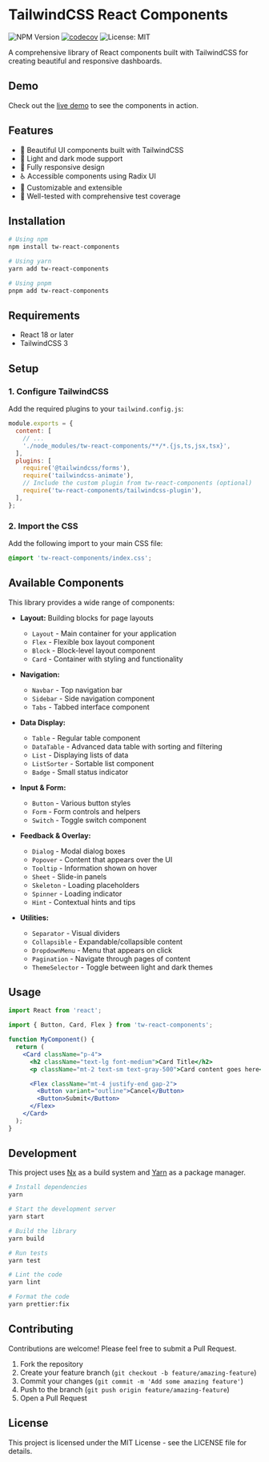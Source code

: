 # TailwindCSS React Components

![NPM Version](https://img.shields.io/npm/v/tw-react-components)
[![codecov](https://codecov.io/gh/bacali95/tw-react-components/graph/badge.svg?token=Z5ER12459R)](https://codecov.io/gh/bacali95/tw-react-components)
![License: MIT](https://img.shields.io/badge/License-MIT-yellow.svg)

A comprehensive library of React components built with TailwindCSS for creating beautiful and responsive dashboards.

## Demo

Check out the [live demo](https://bacali95.github.io/tw-react-components) to see the components in action.

## Features

- 🎨 Beautiful UI components built with TailwindCSS
- 🌙 Light and dark mode support
- 📱 Fully responsive design
- ♿ Accessible components using Radix UI
- 🧩 Customizable and extensible
- 🧪 Well-tested with comprehensive test coverage

## Installation

```bash
# Using npm
npm install tw-react-components

# Using yarn
yarn add tw-react-components

# Using pnpm
pnpm add tw-react-components
```

## Requirements

- React 18 or later
- TailwindCSS 3

## Setup

### 1. Configure TailwindCSS

Add the required plugins to your `tailwind.config.js`:

```js
module.exports = {
  content: [
    // ...
    './node_modules/tw-react-components/**/*.{js,ts,jsx,tsx}',
  ],
  plugins: [
    require('@tailwindcss/forms'),
    require('tailwindcss-animate'),
    // Include the custom plugin from tw-react-components (optional)
    require('tw-react-components/tailwindcss-plugin'),
  ],
};
```

### 2. Import the CSS

Add the following import to your main CSS file:

```css
@import 'tw-react-components/index.css';
```

## Available Components

This library provides a wide range of components:

- **Layout:** Building blocks for page layouts

  - `Layout` - Main container for your application
  - `Flex` - Flexible box layout component
  - `Block` - Block-level layout component
  - `Card` - Container with styling and functionality

- **Navigation:**

  - `Navbar` - Top navigation bar
  - `Sidebar` - Side navigation component
  - `Tabs` - Tabbed interface component

- **Data Display:**

  - `Table` - Regular table component
  - `DataTable` - Advanced data table with sorting and filtering
  - `List` - Displaying lists of data
  - `ListSorter` - Sortable list component
  - `Badge` - Small status indicator

- **Input & Form:**

  - `Button` - Various button styles
  - `Form` - Form controls and helpers
  - `Switch` - Toggle switch component

- **Feedback & Overlay:**

  - `Dialog` - Modal dialog boxes
  - `Popover` - Content that appears over the UI
  - `Tooltip` - Information shown on hover
  - `Sheet` - Slide-in panels
  - `Skeleton` - Loading placeholders
  - `Spinner` - Loading indicator
  - `Hint` - Contextual hints and tips

- **Utilities:**
  - `Separator` - Visual dividers
  - `Collapsible` - Expandable/collapsible content
  - `DropdownMenu` - Menu that appears on click
  - `Pagination` - Navigate through pages of content
  - `ThemeSelector` - Toggle between light and dark themes

## Usage

```jsx
import React from 'react';

import { Button, Card, Flex } from 'tw-react-components';

function MyComponent() {
  return (
    <Card className="p-4">
      <h2 className="text-lg font-medium">Card Title</h2>
      <p className="mt-2 text-sm text-gray-500">Card content goes here</p>

      <Flex className="mt-4 justify-end gap-2">
        <Button variant="outline">Cancel</Button>
        <Button>Submit</Button>
      </Flex>
    </Card>
  );
}
```

## Development

This project uses [Nx](https://nx.dev) as a build system and [Yarn](https://yarnpkg.com/) as a package manager.

```bash
# Install dependencies
yarn

# Start the development server
yarn start

# Build the library
yarn build

# Run tests
yarn test

# Lint the code
yarn lint

# Format the code
yarn prettier:fix
```

## Contributing

Contributions are welcome! Please feel free to submit a Pull Request.

1. Fork the repository
2. Create your feature branch (`git checkout -b feature/amazing-feature`)
3. Commit your changes (`git commit -m 'Add some amazing feature'`)
4. Push to the branch (`git push origin feature/amazing-feature`)
5. Open a Pull Request

## License

This project is licensed under the MIT License - see the LICENSE file for details.
